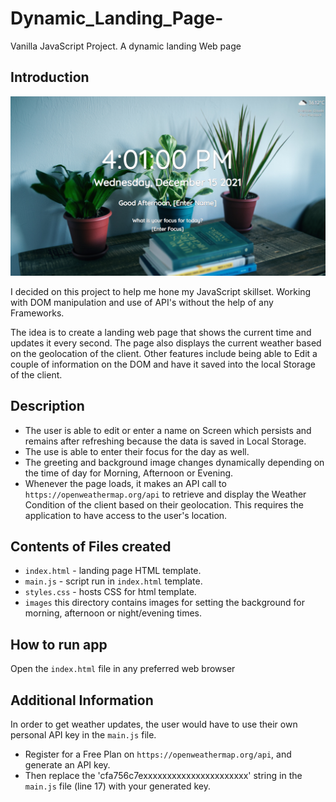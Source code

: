 # Dynamic_Landing_Page-

Vanilla JavaScript Project. A dynamic landing Web page

## Introduction
![Alt text](images/snapshot.PNG "Optional Snapshot") 

I decided on this project to help me hone my JavaScript skillset. Working with DOM manipulation and use of API's without the help of any Frameworks.

The idea is to create a landing web page that shows the current time and updates it every second. The page also displays the current weather based on the geolocation of the client.
Other features include being able to Edit a couple of information on the DOM and have it saved into the local Storage of the client.

## Description
- The user is able to edit or enter a name on Screen which persists and remains after refreshing because the data is saved in Local Storage.
- The use is able to enter their focus for the day as well.
- The greeting and background image changes dynamically depending on the time of day for Morning, Afternoon or Evening.
- Whenever the page loads, it makes an API call to `https://openweathermap.org/api` to retrieve and display the Weather Condition of the client based on their geolocation.
This requires the application to have access to the user's location.

## Contents of Files created
  - `index.html` - landing page HTML template.
  - `main.js` - script run in `index.html` template.
  - `styles.css` - hosts CSS for html template.
  - `images` this directory contains images for setting the background for morning, afternoon or night/evening times.

## How to run app
Open the `index.html` file in any preferred web browser

## Additional Information
In order to get weather updates, the user would have to use their own personal API key in the `main.js` file.
- Register for a Free Plan on `https://openweathermap.org/api`, and generate an API key.
- Then replace the 'cfa756c7exxxxxxxxxxxxxxxxxxxxxx' string in the `main.js` file (line 17) with your generated key.
